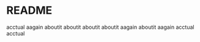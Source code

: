 # README
acctual 
aagain 
aboutit 
aboutit 
aboutit 
aboutit  aagain
aboutit  aagain
acctual
acctual
